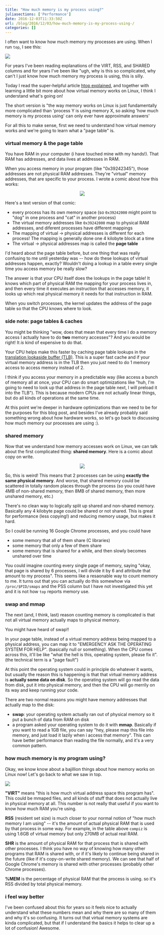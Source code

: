 ```yaml
---
title: "How much memory is my process using?"
juliasections: ['Performance']
date: 2016-12-03T11:33:50Z
url: /blog/2016/12/03/how-much-memory-is-my-process-using-/
categories: []
---
```


I often want to know how much memory my processes are using. When I run
`top`, I see this:

<img src="/images/memory_usage.png">

For years I've been reading explanations of the VIRT, RSS, and SHARED
columns and for years I've been like "ugh, why is this so complicated,
why can't I just know how much memory my process is using, this is
silly.

Today I read the super-helpful article [htop explained](https://peteris.rocks/blog/htop/#virt-vsz-virtual-image),
and together with learning a little bit more about how virtual memory
works on Linux, I think I understand what's going on!

The short version is "the way memory works on Linux is just
fundamentally more complicated than 'process Y is using memory X, so
asking 'how much memory is my process using' can only ever have
approximate answers'

For all this to make sense, first we need to understand how virtual
memory works and we're going to learn what a "page table" is.

### virtual memory & the page table

You have RAM in your computer (i have touched mine with my hands!). That
RAM has addresses, and data lives at addresses in RAM.

When you access memory in your program (like "0x39242345"), those
addresses are not physical RAM addresses. They're "virtual" memory
addresses, that are specific to your process. I wrote a comic about how
this works:

<div align="center">
<a href="https://drawings.jvns.ca/drawings/pagetable.svg">
<img src="https://drawings.jvns.ca/drawings/pagetable.png">
</a>
</div>

Here's a text version of that comic:

* every process has its own memory space (so `0x39242000` might point to
  "dog" in one process and "cat" in another process)
* The virtual memory addresses like `0x39242000` map to physical RAM
  addresses, and diferent processes have different mappings
* The mapping of virtual -> physical addresses is different for each
  process! The mapping is generally done one 4 kilobyte block at a time
* The virtual -> physical addresses map is called the **page table**

I'd heard about the page table before, but one thing that was really
confusing to me until yesterday was -- how do these lookups of virtual
addresses happen, exactly? Wouldn't doing a lookup in a table every
single time you access memory be really slow?

The answer is that your CPU itself does the lookups in the page table!
It knows which part of physical RAM the mapping for your process lives
in, and then every time it executes an instruction that accesses memory,
it looks up which real physical memory it needs for that instruction in
RAM.

When you switch processes, the kernel updates the address of the page
table so that the CPU knows where to look.

### side note: page tables & caches

You might be thinking "wow, does that mean that every time I do a memory
access I actually have to do **two** memory accesses"? And you would be
right! It *is* kind of expensive to do that.

Your CPU helps make this faster by caching page table lookups in the
[translation lookaside buffer (TLB)](https://en.wikipedia.org/wiki/Translation_lookaside_buffer).
This is a super fast cache and if your virtual memory address is in the
TLB then you just need to do 1 memory access to access memory instead
of 2.

I think if you access your memory in a predictable way (like access a
bunch of memory all at once, your CPU can do smart optimizations like
"huh, I'm going to need to look up that address in the page table next,
I will preload it into the TLB").  This is because modern CPUs are not
actually linear things, but do all kinds of operations at the same time.

At this point we're deeper in hardware optimizations than we need to be
for the purposes for this blog post, and besides I've already probably
said something wrong about how hardware works, so let's go back to
discussing how much memory our processes are using :).

### shared memory

Now that we understand how memory accesses work on Linux, we can talk
about the first complicated thing: **shared memory**. Here is a comic
about copy on write.

<div align="center">
<a href="https://drawings.jvns.ca/drawings/copyonwrite.svg">
<img src="https://drawings.jvns.ca/drawings/copyonwrite.png">
</a>
</div>

So, this is weird! This means that 2 processes can be using **exactly
the same physical memory**. And worse, that shared memory could be
scattered in totally random places through the process (so you could
have 4MB of non-shared memory, then 8MB of shared memory, then more
unshared memory, etc.)

There's no clean way to logically split up shared and non-shared memory.
Basically any 4 kilobyte page could be shared or not shared. This is
great for performance (less copying!) and reducing memory usage, but
makes it hard.

So I could be running 16 Google Chrome processes, and you could have

* some memory that all of them share (C libraries)
* some memory that only a few of them share
* some memory that is shared for a while, and then slowly becomes
  unshared over time

You could imagine counting every single page of memory, saying "okay,
that page is shared by 6 processes, I will divide it by 6 and
attribute that amount to my process". This seems like a resaonable way
to count memory to me. It turns out that you can actually do this
somewhow via `/proc/$PID/smaps` and the PSS column but I have not
investigated this yet and it is not how `top` reports memory use.

### swap and mmap

The next (and, I think, last) reason counting memory is complicated is
that not all virtual memory actually maps to physical memory.

You might have heard of swap!!

In your page table, instead of a virtual memory address being mapped to
a physical address, you can map it to "EMERGENCY ASK THE OPERATING
SYSTEM FOR HELP". (basically null or something). When the CPU comes across this, it'll be like "what
the hell is this, operating system, please fix it". (the technical term
is a "page fault")

At this point the operating system could in principle do whatever it wants, but usually
the reason this is happening is that that virtual memory address is
**actually some data on disk**. So the operating system will go read the
data from disk, put it into physical memory, and then the CPU will go
merrily on its way and keep running your code.

There are two normal reasons you might have memory addresses that
actually map to the disk:

* **swap**: your operating system actually ran out of physical memory so
  it put a bunch of data from RAM on disk
* a program asked your operating system to do it with **mmap**.
  Basically if you want to read a 1GB file, you can say "hey, please map
  this file into memory, and just load it lazily when i access that
  memory". This can have better performance than reading the file
  normally, and it's a very common pattern.


### how much memory is my program using?

Okay, we know know about a bajillion things about how memory works on
Linux now! Let's go back to what we saw in top.

<img src="/images/memory_usage.png">

**"VIRT"** means "this is how much virtual address space this program has".
This could be mmaped files, and all kinds of stuff that does not
actually live in physical memory at all. This number is not really that
useful if you want to know how much RAM you're using. 

**RSS** (resident set size) is much closer to your normal notion of "how much memory I am
using" -- it's the amount of actual physical RAM that is used by that
process in some way. For example, in the table above `compiz` is using
1.6GB of virtual memory but only 270MB of actual real RAM.

**SHR** is the amount of physical RAM for that process that is shared
with other processes. I think you have no way of knowing how many other
programs that RAM is shared with, or if it's likely to continue being
shared in the future (like if it's copy-on-write shared memory). We can
see that half of Google Chrome's memory is shared with other 
processes (probably other Chrome processes).

**%MEM** is the percentage of physical RAM that the process is using. so
it's RSS divided by total physical memory.

### i feel way better

I've been confused about this for years so it feels nice to
actually understand what these numbers mean and why there are so many of
them and why it's so confusing. It turns out that virtual memory systems
are kinda complicated, but that if I understand the basics it helps to
clear up a lot of confusion! Awesome.

